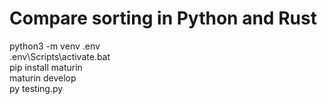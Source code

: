 # Compare sorting in Python and Rust

python3 -m venv .env  
.env\Scripts\activate.bat  
pip install maturin  
maturin develop  
py testing.py  
